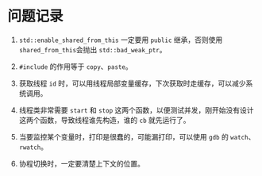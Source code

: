 # 问题记录

1. `std::enable_shared_from_this` 一定要用 `public` 继承，否则使用`shared_from_this`会抛出 `std::bad_weak_ptr`。

2. `#include` 的作用等于 `copy`、`paste`。

3. 获取线程 `id` 时，可以用线程局部变量缓存，下次获取时走缓存，可以减少系统调用。

4. 线程类非常需要 `start` 和 `stop` 这两个函数，以便测试并发，刚开始没有设计这两个函数，导致线程谁先构造，谁的 `cb` 就先运行了。

5. 当要监控某个变量时，打印是很蠢的，可能漏打印，可以使用 `gdb` 的 `watch`、`rwatch`。

6. 协程切换时，一定要清楚上下文的位置。
